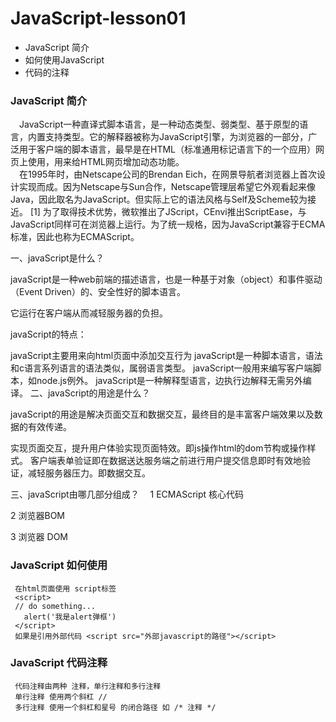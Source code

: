 # JavaScript-lesson01

* JavaScript 简介
* 如何使用JavaScript
* 代码的注释

### JavaScript 简介
&ensp;&ensp;JavaScript一种直译式脚本语言，是一种动态类型、弱类型、基于原型的语言，内置支持类型。它的解释器被称为JavaScript引擎，为浏览器的一部分，广泛用于客户端的脚本语言，最早是在HTML（标准通用标记语言下的一个应用）网页上使用，用来给HTML网页增加动态功能。<br>
&ensp;&ensp;在1995年时，由Netscape公司的Brendan Eich，在网景导航者浏览器上首次设计实现而成。因为Netscape与Sun合作，Netscape管理层希望它外观看起来像Java，因此取名为JavaScript。但实际上它的语法风格与Self及Scheme较为接近。 [1] 
为了取得技术优势，微软推出了JScript，CEnvi推出ScriptEase，与JavaScript同样可在浏览器上运行。为了统一规格，因为JavaScript兼容于ECMA标准，因此也称为ECMAScript。

一、javaScript是什么？

javaScript是一种web前端的描述语言，也是一种基于对象（object）和事件驱动（Event Driven）的、安全性好的脚本语言。

它运行在客户端从而减轻服务器的负担。

javaScript的特点：

javaScript主要用来向html页面中添加交互行为
javaScript是一种脚本语言，语法和c语言系列语言的语法类似，属弱语言类型。
javaScript一般用来编写客户端脚本，如node.js例外。
javaScript是一种解释型语言，边执行边解释无需另外编译。
二、javaScript的用途是什么？

javaScript的用途是解决页面交互和数据交互，最终目的是丰富客户端效果以及数据的有效传递。

实现页面交互，提升用户体验实现页面特效。即js操作html的dom节构或操作样式。
客户端表单验证即在数据送达服务端之前进行用户提交信息即时有效地验证，减轻服务器压力。即数据交互。

三、javaScript由哪几部分组成？
　1 ECMAScript 核心代码
 
 2 浏览器BOM
 
 3 浏览器 DOM

### JavaScript 如何使用
     在html页面使用 script标签 
     <script>  
     // do something... 
       alert('我是alert弹框')
     </script>
     如果是引用外部代码 <script src="外部javascript的路径"></script>

### JavaScript 代码注释
     代码注释由两种 注释，单行注释和多行注释
     单行注释 使用两个斜杠 //
     多行注释 使用一个斜杠和星号 的闭合路径 如 /* 注释 */
     
